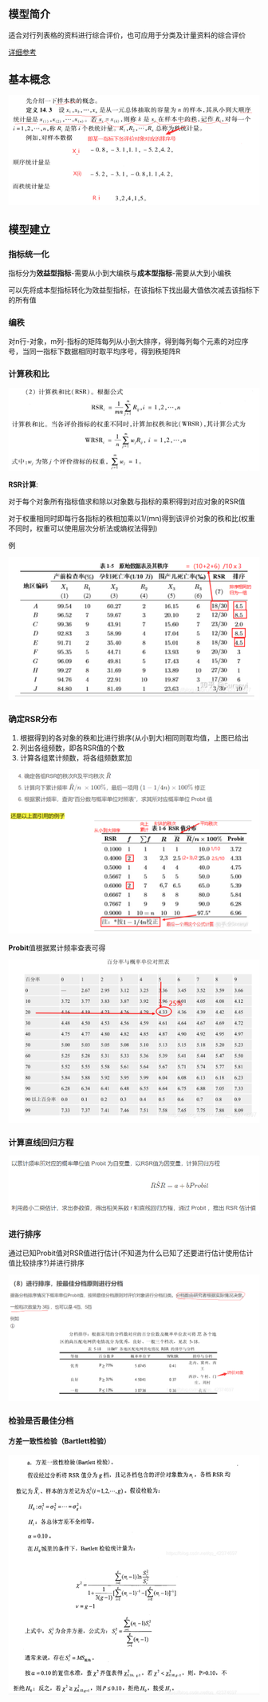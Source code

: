 ## 模型简介

适合对行列表格的资料进行综合评价，也可应用于分类及计量资料的综合评价

[详细参考](https://blog.csdn.net/qq_42374697/article/details/106742248)



## 基本概念

![image-20220118121036321](https://raw.githubusercontent.com/Chikie920/Mark/main/Sources/images_math/image-20220118121036321.png)



## 模型建立



### 指标统一化

指标分为**效益型指标**-需要从小到大编秩与**成本型指标**-需要从大到小编秩

可以先将成本型指标转化为效益型指标，在该指标下找出最大值依次减去该指标下的所有值



### 编秩

对n行-对象，m列-指标的矩阵每列从小到大排序，得到每列每个元素的对应序号，当同一指标下数据相同时取平均序号，得到秩矩阵R



### 计算秩和比

![image-20220118121804822](https://raw.githubusercontent.com/Chikie920/Mark/main/Sources/images_math/image-20220118121804822.png)

**RSR计算**:

对于每个对象所有指标值求和除以对象数与指标的乘积得到对应对象的RSR值



对于权重相同时即每行各指标的秩相加乘以1/(mn)得到该评价对象的秩和比(权重不同时，权重可以使用层次分析法或熵权法得到)





例

<img src="https://raw.githubusercontent.com/Chikie920/Mark/main/Sources/images_math/image-20220118122843472.png" alt="image-20220118122843472" style="zoom:80%;" />



### 确定RSR分布

1. 根据得到的各对象的秩和比进行排序(从小到大)相同则取均值，上图已给出
2. 列出各组频数，即各RSR值的个数
3. 计算各组累计频数，将各组频数累加

<img src="https://raw.githubusercontent.com/Chikie920/Mark/main/Sources/images_math/image-20220118123135872.png" alt="image-20220118123135872" style="zoom:80%;" />

**Probit**值根据累计频率查表可得

<img src="https://raw.githubusercontent.com/Chikie920/Mark/main/Sources/images_math/image-20220118123302953.png" alt="image-20220118123302953" style="zoom:80%;" />



### 计算直线回归方程

<img src="https://raw.githubusercontent.com/Chikie920/Mark/main/Sources/images_math/image-20220118123343172.png" alt="image-20220118123343172" style="zoom:80%;" />



### 进行排序

通过已知Probit值对RSR值进行估计(不知道为什么已知了还要进行估计使用估计值比较排序?)并进行排序

![](https://raw.githubusercontent.com/Chikie920/Mark/main/Sources/images_math/image-20220118123630096.png)



### 检验是否最佳分档



#### 方差一致性检验（Bartlett检验）

![image-20220118124024393](https://raw.githubusercontent.com/Chikie920/Mark/main/Sources/images_math/image-20220118124024393.png)